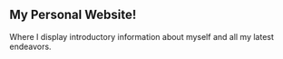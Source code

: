 ## My Personal Website!

Where I display introductory information about myself and all my latest endeavors.
